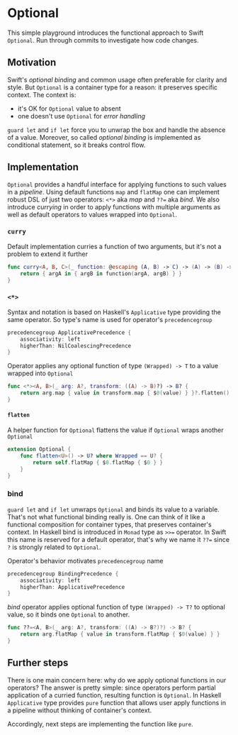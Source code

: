 # Optional
This simple playground introduces the functional approach to Swift `Optional`. Run through commits to investigate how code changes.

## Motivation
Swift's _optional binding_ and common usage often preferable for clarity and style. But `Optional` is a container type for a reason: it preserves specific context. The context is:
* it's OK for `Optional` value to absent
* one doesn't use `Optional` for _error handling_

`guard let` and `if let` force you to unwrap the box and handle the absence of a value. Moreover, so called _optional binding_ is implemented as conditional statement, so it breaks control flow.

## Implementation
`Optional` provides a handful interface for applying functions to such values in a _pipeline_. Using default functions `map` and `flatMap` one can implement robust DSL of just two operators: `<*>` aka _map_ and `??=` aka _bind_. We also introduce _currying_ in order to apply functions with multiple arguments as well as default operators to values wrapped into `Optional`.

### `curry`
Default implementation curries a function of two arguments, but it's not a problem to extend it further
```swift
func curry<A, B, C>(_ function: @escaping (A, B) -> C) -> (A) -> (B) -> C {
    return { argA in { argB in function(argA, argB) } }
}
```
### `<*>`
Syntax and notation is based on Haskell's `Applicative` type providing the same operator. So type's name is used for operator's `precedencegroup` 
```swift
precedencegroup ApplicativePrecedence {
    associativity: left
    higherThan: NilCoalescingPrecedence
}
```
Operator applies any optional function of type `(Wrapped) -> T` to a value wrapped into `Optional`
```swift
func <*><A, B>(_ arg: A?, transform: ((A) -> B)?) -> B? {
    return arg.map { value in transform.map { $0(value) } }?.flatten()
}
```
#### `flatten`
A helper function for `Optional` flattens the value if `Optional` wraps another `Optional`
```swift
extension Optional {
    func flatten<U>() -> U? where Wrapped == U? {
        return self.flatMap { $0.flatMap { $0 } }
    }
}
```
### bind
`guard let` and `if let` unwraps `Optional` and binds its value to a variable. That's not what functional binding really is. One can think of it like a functional composition for container types, that preserves container's context. In Haskell bind is introduced in `Monad` type  as `>>=` operator. In Swift this name is reserved for a default operator, that's why we name it `??=` since `?` is strongly related to `Optional`.

Operator's behavior motivates `precedencegroup` name
```swift
precedencegroup BindingPrecedence {
    associativity: left
    higherThan: ApplicativePrecedence
}
```

_bind_ operator applies optional function of type `(Wrapped) -> T?` to optional value, so it binds one `Optional` to another.
```swift
func ??=<A, B>(_ arg: A?, transform: ((A) -> B?)?) -> B? {
    return arg.flatMap { value in transform.flatMap { $0(value) } }
}
```
## Further steps
There is one main concern here: why do we apply optional functions in our operators? The answer is pretty simple: since operators perform partial application of a curried function, resulting function is `Optional`. In Haskell `Applicative` type provides `pure` function that allows user apply functions in a pipeline without thinking of container's context.

Accordingly, next steps are implementing the function like `pure`.